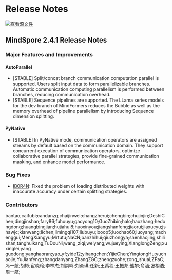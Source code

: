 # Release Notes

[![查看源文件](https://mindspore-website.obs.cn-north-4.myhuaweicloud.com/website-images/r2.4.1/resource/_static/logo_source.svg)](https://gitee.com/mindspore/docs/blob/r2.4.1/docs/mindspore/source_en/RELEASE.md)

## MindSpore 2.4.1 Release Notes

### Major Features and Improvements

#### AutoParallel

- [STABLE] Split/concat branch communication computation parallel is supported. Users split input data to form parallelizable branches. Automatic communication computing parallelism is performed between branches, reducing communication overhead.
- [STABLE] Sequence pipelines are supported. The LLama series models for the dev branch of MindFormers reduces the Bubble as well as the memory overhead of pipeline parallelism by introducing Sequence dimension splitting.

#### PyNative

- [STABLE] In PyNative mode, communication operators are assigned streams by default based on the communication domain. They support concurrent execution of communication operators, optimize collaborative parallel strategies, provide fine-grained communication masking, and enhance model performance.

### Bug Fixes

- [IB0R4N](https://gitee.com/mindspore/mindspore/issues/IB0R4N): Fixed the problem of loading distributed weights with inaccurate accuracy under certain splitting strategies.

### Contributors

bantao;caifubi;candanzg;chaijinwei;changzherui;chengbin;chujinjin;DeshiChen;dingjinshan;fary86;fuhouyu;gaoyong10;GuoZhibin;halo;haozhang;hedongdong;huangbingjian;hujiahui8;huoxinyou;jiangshanfeng;jiaorui;jiaxueyu;jshawjc;kisnwang;lichen;limingqi107;liubuyu;looop5;luochao60;luoyang;machenggui;MengXiangyu;Mrtutu;NaCN;panzhihui;qiuzhongya;shenhaojing;shilishan;tanghuikang;TuDouNi;wang_ziqi;weiyang;wujueying;XianglongZeng;xuxinglei;yang guodong;yanghaoran;yao_yf;yide12;yihangchen;YijieChen;YingtongHu;yuchaojie;YuJianfeng;zhangdanyang;ZhangZGC;zhengzuohe;zong_shuai;ZPaC;冯一航;胡彬;宦晓玲;李林杰;刘崇鸣;刘勇琪;任新;王禹程;王振邦;熊攀;俞涵;张栩浩;周一航;

